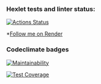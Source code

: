 ### Hexlet tests and linter status:
[![Actions Status](https://github.com/zampolitxxx/java-project-99/actions/workflows/hexlet-check.yml/badge.svg)](https://github.com/zampolitxxx/java-project-99/actions)

*[Follow me on Render](https://dashboard.render.com/web/srv-cn8215f109ks739m5ang/deploys/dep-cn8215n109ks739m5apg)

### Codeclimate badges
[![Maintainability](https://api.codeclimate.com/v1/badges/e2196581e1847365f2b8/maintainability)](https://codeclimate.com/github/zampolitxxx/java-project-99/maintainability)

[![Test Coverage](https://api.codeclimate.com/v1/badges/e2196581e1847365f2b8/test_coverage)](https://codeclimate.com/github/zampolitxxx/java-project-99/test_coverage)